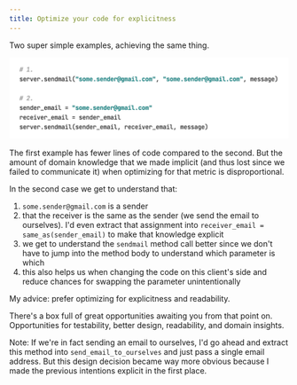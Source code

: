```yaml
---
title: Optimize your code for explicitness
---
```



Two super simple examples, achieving the same thing.

![](/assets/images/explicit_code.png)

The first example has fewer lines of code compared to the second. But the amount of domain knowledge that we made implicit (and thus lost since we failed to communicate it) when optimizing for that metric is disproportional.

In the second case we get to understand that:  
1. `some.sender@gmail.com` is a sender  
2. that the receiver is the same as the sender (we send the email to ourselves). I'd even extract that assignment into `receiver_email = same_as(sender_email)` to make that knowledge explicit
3. we get to understand the `sendmail` method call better since we don't have to jump into the method body to understand which parameter is which
4. this also helps us when changing the code on this client's side and reduce chances for swapping the parameter unintentionally

My advice: prefer optimizing for explicitness and readability.

There's a box full of great opportunities awaiting you from that point on. Opportunities for testability, better design, readability, and domain insights.

Note: If we're in fact sending an email to ourselves, I'd go ahead and extract this method into `send_email_to_ourselves` and just pass a single email address.
But this design decision became way more obvious because I made the previous intentions explicit in the first place.
